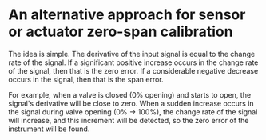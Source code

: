 # An alternative approach for sensor or actuator zero-span calibration

The idea is simple. The derivative of the input signal is equal to the change rate of the signal. If a significant positive increase occurs in the change rate of the signal, then that is the zero error. If a considerable negative decrease occurs in the signal, then that is the span error.

For example, when a valve is closed (0% opening) and starts to open, the signal's derivative will be close to zero. When a sudden increase occurs in the signal during valve opening (0% -> 100%), the change rate of the signal will increase, and this increment will be detected, so the zero error of the instrument will be found. 
